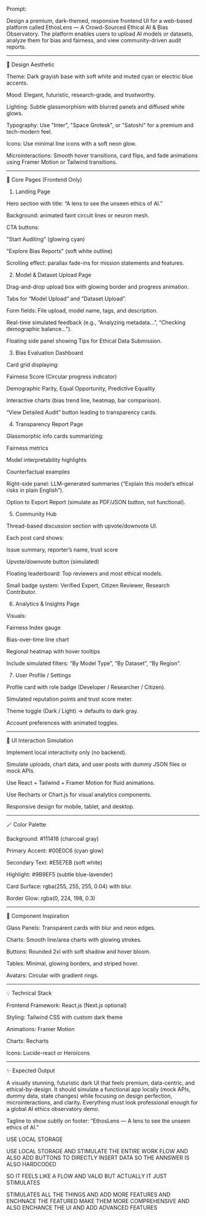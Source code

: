  Prompt:

Design a premium, dark-themed, responsive frontend UI for a web-based platform called EthosLens — A Crowd-Sourced Ethical AI & Bias Observatory.
The platform enables users to upload AI models or datasets, analyze them for bias and fairness, and view community-driven audit reports.


---

🎨 Design Aesthetic

Theme: Dark grayish base with soft white and muted cyan or electric blue accents.

Mood: Elegant, futuristic, research-grade, and trustworthy.

Lighting: Subtle glassmorphism with blurred panels and diffused white glows.

Typography: Use "Inter", "Space Grotesk", or "Satoshi" for a premium and tech-modern feel.

Icons: Use minimal line icons with a soft neon glow.

Microinteractions: Smooth hover transitions, card flips, and fade animations using Framer Motion or Tailwind transitions.



---

🧩 Core Pages (Frontend Only)

1. Landing Page

Hero section with title: “A lens to see the unseen ethics of AI.”

Background: animated faint circuit lines or neuron mesh.

CTA buttons:

"Start Auditing" (glowing cyan)

"Explore Bias Reports" (soft white outline)


Scrolling effect: parallax fade-ins for mission statements and features.


2. Model & Dataset Upload Page

Drag-and-drop upload box with glowing border and progress animation.

Tabs for “Model Upload” and “Dataset Upload”.

Form fields: File upload, model name, tags, and description.

Real-time simulated feedback (e.g., “Analyzing metadata…”, “Checking demographic balance…”).

Floating side panel showing Tips for Ethical Data Submission.


3. Bias Evaluation Dashboard

Card grid displaying:

Fairness Score (Circular progress indicator)

Demographic Parity, Equal Opportunity, Predictive Equality


Interactive charts (bias trend line, heatmap, bar comparison).

“View Detailed Audit” button leading to transparency cards.


4. Transparency Report Page

Glassmorphic info cards summarizing:

Fairness metrics

Model interpretability highlights

Counterfactual examples


Right-side panel: LLM-generated summaries (“Explain this model’s ethical risks in plain English”).

Option to Export Report (simulate as PDF/JSON button, not functional).


5. Community Hub

Thread-based discussion section with upvote/downvote UI.

Each post card shows:

Issue summary, reporter’s name, trust score

Upvote/downvote button (simulated)


Floating leaderboard: Top reviewers and most ethical models.

Small badge system: Verified Expert, Citizen Reviewer, Research Contributor.


6. Analytics & Insights Page

Visuals:

Fairness Index gauge

Bias-over-time line chart

Regional heatmap with hover tooltips


Include simulated filters: “By Model Type”, “By Dataset”, “By Region”.


7. User Profile / Settings

Profile card with role badge (Developer / Researcher / Citizen).

Simulated reputation points and trust score meter.

Theme toggle (Dark / Light) → defaults to dark gray.

Account preferences with animated toggles.



---

🧠 UI Interaction Simulation

Implement local interactivity only (no backend).

Simulate uploads, chart data, and user posts with dummy JSON files or mock APIs.

Use React + Tailwind + Framer Motion for fluid animations.

Use Recharts or Chart.js for visual analytics components.

Responsive design for mobile, tablet, and desktop.



---

🪄 Color Palette

Background: #111418 (charcoal gray)

Primary Accent: #00E0C6 (cyan glow)

Secondary Text: #E5E7EB (soft white)

Highlight: #9B9EF5 (subtle blue-lavender)

Card Surface: rgba(255, 255, 255, 0.04) with blur.

Border Glow: rgba(0, 224, 198, 0.3)



---

🧩 Component Inspiration

Glass Panels: Transparent cards with blur and neon edges.

Charts: Smooth line/area charts with glowing strokes.

Buttons: Rounded 2xl with soft shadow and hover bloom.

Tables: Minimal, glowing borders, and striped hover.

Avatars: Circular with gradient rings.



---

💡 Technical Stack

Frontend Framework: React.js (Next.js optional)

Styling: Tailwind CSS with custom dark theme

Animations: Framer Motion

Charts: Recharts

Icons: Lucide-react or Heroicons



---

✨ Expected Output

A visually stunning, futuristic dark UI that feels premium, data-centric, and ethical-by-design.
It should simulate a functional app locally (mock APIs, dummy data, state changes) while focusing on design perfection, microinteractions, and clarity.
Everything must look professional enough for a global AI ethics observatory demo.

Tagline to show subtly on footer:
“EthosLens — A lens to see the unseen ethics of AI.”


USE LOCAL STORAGE

USE LOCAL STORAGE AND STIMULATE THE ENTIRE WORK FLOW AND ALSO ADD BUTTONS TO DIRECTLY INSERT DATA SO THE ANNSWER IS ALSO HARDCODED 

SO IT FEELS LIKE A FLOW AND VALID BUT ACTUALLY IT JUST STIMULATES

STIMULATES ALL THE THINGS AND ADD MORE FEATURES AND ENCHNACE THE FEATURED MAKE THEM MORE COMPREHENSIVE AND ALSO ENCHANCE THE UI AND ADD ADVANCED FEATURES 